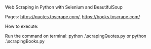 Web Scraping in Python with Selenium and BeautifulSoup

Pages: https://quotes.toscrape.com/, https://books.toscrape.com/

How to execute:

Run the command on terminal: python .\scrapingQuotes.py or python .\scrapingBooks.py
